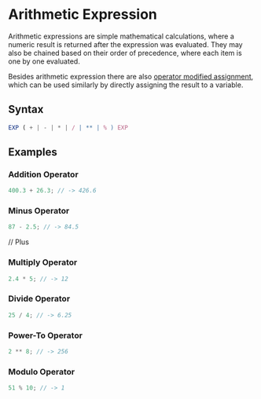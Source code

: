 # Arithmetic Expression

Arithmetic expressions are simple mathematical calculations, where a numeric result is returned after the expression
was evaluated. They may also be chained based on their order of precedence, where each item is one by one evaluated.

Besides arithmetic expression there are also [operator modified assignment](./assignment-expression.html#operator-modified-assignment),
which can be used similarly by directly assigning the result to a variable.

## Syntax

```ts
EXP ( + | - | * | / | ** | % ) EXP
```

## Examples

### Addition Operator

```ts
400.3 + 26.3; // -> 426.6
```

### Minus Operator

```ts
87 - 2.5; // -> 84.5
```

// Plus
### Multiply Operator

```ts
2.4 * 5; // -> 12
```

### Divide Operator

```ts
25 / 4; // -> 6.25
```

### Power-To Operator

```ts
2 ** 8; // -> 256
```

### Modulo Operator

```ts
51 % 10; // -> 1
```
